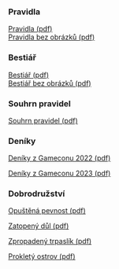 ### Pra&shy;vid&shy;la

<p>
<a href="/pravidla/Dracak-pravidla.pdf" target="_blank">Pra&shy;vid&shy;la (pdf)</a>
<br>
<a href="/pravidla/Dracak-pravidla-bez-obrazku.pdf" target="_blank">Pra&shy;vid&shy;la bez ob&shy;ráz&shy;ků (pdf)</a>
</p>

### Be&shy;sti&shy;ář

<p>
<a href="/pravidla/Dracak-bestiar.pdf" target="_blank">Be&shy;sti&shy;ář (pdf)</a>
<br>
<a href="/pravidla/Dracak-bestiar-bez-obrazku.pdf" target="_blank">Be&shy;sti&shy;ář bez ob&shy;ráz&shy;ků (pdf)</a>
</p>

### Sou&shy;hrn pra&shy;vi&shy;del

<p>
<a href="/pravidla/Dracak-souhrn-pravidel.pdf" target="_blank">Sou&shy;hrn pra&shy;vi&shy;del (pdf)</a>
</p>

### De&shy;ní&shy;ky

<p><a href="/deniky/Deniky.Gamecon.2022.pdf" target="_blank">De&shy;ní&shy;ky z Ga&shy;me&shy;co&shy;nu 2022 (pdf)</a></p>
<p><a href="/deniky/Deniky.Gamecon.2023.pdf" target="_blank">De&shy;ní&shy;ky z Ga&shy;me&shy;co&shy;nu 2023 (pdf)</a></p>

### Dob&shy;ro&shy;druž&shy;ství

<p>
<a href="/dobrodruzstvi/OpustenaPevnost.pdf" target="_blank">O&shy;puš&shy;tě&shy;ná pev&shy;nost (pdf)</a>
</p>

<p>
<a href="/dobrodruzstvi/ZatopenyDul.pdf" target="_blank">Za&shy;to&shy;pe&shy;ný důl (pdf)</a>
</p>

<p>
<a href="/dobrodruzstvi/ZpropadenyTrpaslik.pdf" target="_blank">Zpro&shy;pa&shy;de&shy;ný tr&shy;pas&shy;lík (pdf)</a>
<!---
<br>
<a href="/dobrodruzstvi/ZpropadenyTrpaslik-no-images.pdf" target="_blank">Zpro&shy;pa&shy;de&shy;ný tr&shy;pas&shy;lík bez ob&shy;ráz&shy;ků (pdf)</a>
-->
</p>

<p>
<a href="/dobrodruzstvi/ProkletyOstrov.pdf" target="_blank">Pro&shy;kle&shy;tý os&shy;trov (pdf)</a>
<!---
<br>
<a href="/dobrodruzstvi/ProkletyOstrov-no-images.pdf" target="_blank">Pro&shy;kle&shy;tý os&shy;trov bez ob&shy;ráz&shy;ků (pdf)</a>
-->
</p>